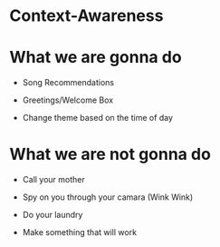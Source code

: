 # Context-Awareness

# What we are gonna do

* Song Recommendations

* Greetings/Welcome Box

* Change theme based on the time of day

# What we are not gonna do

* Call your mother

* Spy on you through your camara (Wink Wink)

* Do your laundry

* Make something that will work

